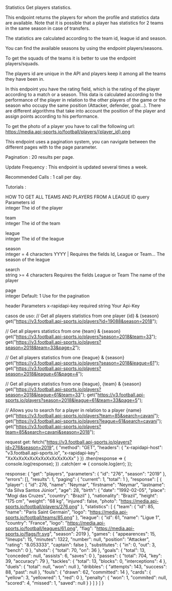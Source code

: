 Statistics
Get players statistics.

This endpoint returns the players for whom the profile and statistics data are available. Note that it is possible that a player has statistics for 2 teams in the same season in case of transfers.

The statistics are calculated according to the team id, league id and season.

You can find the available seasons by using the endpoint players/seasons.

To get the squads of the teams it is better to use the endpoint players/squads.

The players id are unique in the API and players keep it among all the teams they have been in.

In this endpoint you have the rating field, which is the rating of the player according to a match or a season. This data is calculated according to the performance of the player in relation to the other players of the game or the season who occupy the same position (Attacker, defender, goal...). There are different algorithms that take into account the position of the player and assign points according to his performance.

To get the photo of a player you have to call the following url: https://media.api-sports.io/football/players/{player_id}.png

This endpoint uses a pagination system, you can navigate between the different pages with to the page parameter.

Pagination : 20 results per page.

Update Frequency : This endpoint is updated several times a week.

Recommended Calls : 1 call per day.

Tutorials :

HOW TO GET ALL TEAMS AND PLAYERS FROM A LEAGUE ID
query Parameters
id	
integer
The id of the player

team	
integer
The id of the team

league	
integer
The id of the league

season	
integer = 4 characters YYYY | Requires the fields Id, League or Team...
The season of the league

search	
string >= 4 characters Requires the fields League or Team
The name of the player

page	
integer
Default: 1
Use for the pagination

header Parameters
x-rapidapi-key
required
string
Your Api-Key


casos de uso:
// Get all players statistics from one player {id} & {season}
get("https://v3.football.api-sports.io/players?id=19088&season=2018");

// Get all players statistics from one {team} & {season}
get("https://v3.football.api-sports.io/players?season=2018&team=33");
get("https://v3.football.api-sports.io/players?season=2018&team=33&page=2");

// Get all players statistics from one {league} & {season}
get("https://v3.football.api-sports.io/players?season=2018&league=61");
get("https://v3.football.api-sports.io/players?season=2018&league=61&page=4");

// Get all players statistics from one {league}, {team} & {season}
get("https://v3.football.api-sports.io/players?season=2018&league=61&team=33");
get("https://v3.football.api-sports.io/players?season=2018&league=61&team=33&page=5");

// Allows you to search for a player in relation to a player {name}
get("https://v3.football.api-sports.io/players?team=85&search=cavani");
get("https://v3.football.api-sports.io/players?league=61&search=cavani");
get("https://v3.football.api-sports.io/players?team=85&search=cavani&season=2018");



request get:
fetch("https://v3.football.api-sports.io/players?id=276&season=2019", {
	"method": "GET",
	"headers": {
		"x-rapidapi-host": "v3.football.api-sports.io",
		"x-rapidapi-key": "XxXxXxXxXxXxXxXxXxXxXxXx"
	}
})
.then(response => {
	console.log(response);
})
.catch(err => {
	console.log(err);
});


response:
{
  "get": "players",
  "parameters": {
    "id": "276",
    "season": "2019"
  },
  "errors": [],
  "results": 1,
  "paging": {
    "current": 1,
    "total": 1
  },
  "response": [
    {
      "player": {
        "id": 276,
        "name": "Neymar",
        "firstname": "Neymar",
        "lastname": "da Silva Santos Júnior",
        "age": 28,
        "birth": {
          "date": "1992-02-05",
          "place": "Mogi das Cruzes",
          "country": "Brazil"
        },
        "nationality": "Brazil",
        "height": "175 cm",
        "weight": "68 kg",
        "injured": false,
        "photo": "https://media.api-sports.io/football/players/276.png"
      },
      "statistics": [
        {
          "team": {
            "id": 85,
            "name": "Paris Saint Germain",
            "logo": "https://media.api-sports.io/football/teams/85.png"
          },
          "league": {
            "id": 61,
            "name": "Ligue 1",
            "country": "France",
            "logo": "https://media.api-sports.io/football/leagues/61.png",
            "flag": "https://media.api-sports.io/flags/fr.svg",
            "season": 2019
          },
          "games": {
            "appearences": 15,
            "lineups": 15,
            "minutes": 1322,
            "number": null,
            "position": "Attacker",
            "rating": "8.053333",
            "captain": false
          },
          "substitutes": {
            "in": 0,
            "out": 3,
            "bench": 0
          },
          "shots": {
            "total": 70,
            "on": 36
          },
          "goals": {
            "total": 13,
            "conceded": null,
            "assists": 6,
            "saves": 0
          },
          "passes": {
            "total": 704,
            "key": 39,
            "accuracy": 79
          },
          "tackles": {
            "total": 13,
            "blocks": 0,
            "interceptions": 4
          },
          "duels": {
            "total": null,
            "won": null
          },
          "dribbles": {
            "attempts": 143,
            "success": 88,
            "past": null
          },
          "fouls": {
            "drawn": 62,
            "committed": 14
          },
          "cards": {
            "yellow": 3,
            "yellowred": 1,
            "red": 0
          },
          "penalty": {
            "won": 1,
            "commited": null,
            "scored": 4,
            "missed": 1,
            "saved": null
          }
        }
      ]
    }
  ]
}